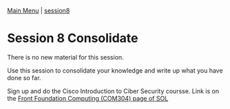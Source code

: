 [Main Menu](../../sessions/README.md) | [session8](../session8/) 

# Session 8 Consolidate

There is no new material for this session. 

Use this session to consolidate your knowledge and write up what you have done so far.

Sign up and do the Cisco Introduction to Ciber Security coursse. Link is on the [Front Foundation Computing (COM304) page of SOL](https://learn.solent.ac.uk/course/view.php?id=58796&section=0)
